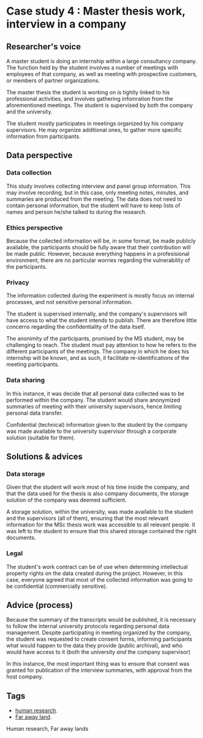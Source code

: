 # Case study 4 : Master thesis work, interview in a company

## Researcher's voice

A master student is doing an internship within a large consultancy company. The function held by the student involves a number of meetings with employees of that company, as well as meeting with prospective customers, or members of partner organizations. 

The master thesis the student is working on is tightly linked to his professional activities, and involves gathering infomration from the aforementioned meetings. The student is supervised by both the company and the university.

The student mostly participates in meetings organized by his company supervisors. He may organize additional ones, to gather more specific information from participants. 

## Data perspective

### Data collection

This study involves collecting interview and panel group information. This may involve recording, but in this case, only meeting notes, minutes, and summaries are produced from the meeting. The data does not need to contain personal information, but the student will have to keep lists of names and person he/she talked to during the research. 

### Ethics perspective

Because the collected information will be, in some format, be made publicly available, the participants should be fully aware that their contribution will be made public. 
However, because everything happens in a profesisional environment, there are no particular worries regarding the vulnerability of the participants.

### Privacy 

The information collected during the experiment is mostly focus on internal processes, and not sensitive personal information. 

The student is supervised internally, and the company's supervisors will have access to what the student intends to publish. There are therefore little concerns regarding the confidentiality of the data itself. 

The anonimity of the participants, promised by the MS student, may be challenging to reach. The student must pay attention to how he refers to the different participants of the meetings. The company in which he does his internship will be known, and as such, it facilitate re-identifications of the meeting participants. 

### Data sharing

In this instance, it was decide that all personal data collected was to be performed within the company. The student would share anonymized summaries of meeting with their university supervisors, hence limiting personal data transfer. 

Confidential (technical) information given to the student by the company was made available to the university supervisor through a corporate solution (suitable for them). 

## Solutions & advices

### Data storage

Given that the student will work most of his time inside the company, and that the data used for the thesis is also company documents, the storage solution of the company was deemed sufficient. 

A storage solution, within the university, was made available to the student and the supervisors (all of them), ensuring that the most relevant information for the MSc thesis work was accessible to all relevant people. It was left to the student to ensure that this shared storage contained the right documents.

### Legal 

The student's work contract can be of use when determining intellectual property rights on the data created during the project. However, in this case, everyone agreed that most of the collected information was going to be confidential (commercially sensitive). 

## Advice (process)

Because the summary of the transcripts would be published, it is necessary to follow the internal university protocols regarding personal data management. 
Despite participating in meeting organized by the company, the student was requested to create consent forms, informing participants what would happen to the data they provide (public archival), and who would have access to it (both the university _and_ the company supervisor)

In this instance, the most important thing was to ensure that consent was granted for publication of the interview summaries, with approval from the host company.

## Tags 
- [human research](https://nzr.github.io/DS-BOK/search.html?q=human+research).
- [Far away land](https://nzr.github.io/DS-BOK/search.html?q=far+away+land).

Human research, Far away lands
